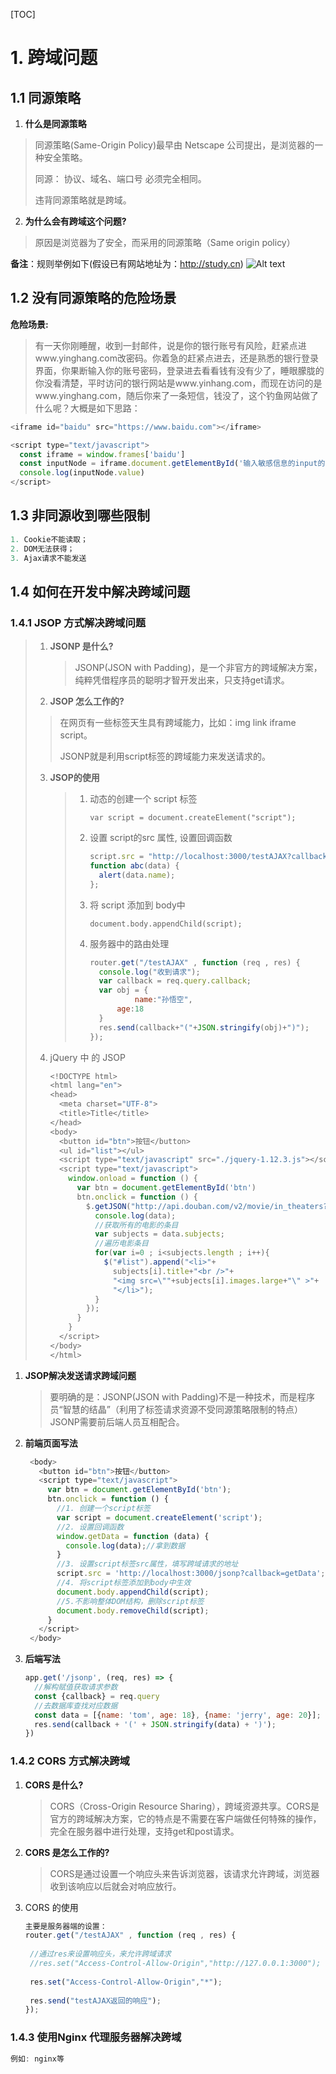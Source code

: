 [TOC]

# 1. 跨域问题

## 1.1 同源策略

1. **什么是同源策略**

> 同源策略(Same-Origin Policy)最早由 Netscape 公司提出，是浏览器的一种安全策略。
>
> 同源： 协议、域名、端口号 必须完全相同。
>
> 违背同源策略就是跨域。

2. **为什么会有跨域这个问题?** 

> 原因是浏览器为了安全，而采用的同源策略（Same origin policy）

**备注**：规则举例如下(假设已有网站地址为：http://study.cn)
![Alt text](https://s2.ax1x.com/2019/01/26/knAIit.png)

## 1.2 没有同源策略的危险场景

**危险场景:**

> 有一天你刚睡醒，收到一封邮件，说是你的银行账号有风险，赶紧点进www.yinghang.com改密码。你着急的赶紧点进去，还是熟悉的银行登录界面，你果断输入你的账号密码，登录进去看看钱有没有少了，睡眼朦胧的你没看清楚，平时访问的银行网站是www.yinhang.com，而现在访问的是www.yinghang.com，随后你来了一条短信，钱没了，这个钓鱼网站做了什么呢？大概是如下思路：

```js
<iframe id="baidu" src="https://www.baidu.com"></iframe>

<script type="text/javascript">
  const iframe = window.frames['baidu']
  const inputNode = iframe.document.getElementById('输入敏感信息的input的id')
  console.log(inputNode.value)
</script>
```

## 1.3 非同源收到哪些限制

```js
1. Cookie不能读取；
2. DOM无法获得；
3. Ajax请求不能发送
```

## 1.4 如何在开发中解决跨域问题

### 1.4.1 JSOP 方式解决跨域问题

> 1. **JSONP 是什么?**
>
>    > JSONP(JSON with Padding)，是一个非官方的跨域解决方案，纯粹凭借程序员的聪明才智开发出来，只支持get请求。
>
> 2.  **JSOP 怎么工作的?**
>
>    > 在网页有一些标签天生具有跨域能力，比如：img link iframe script。
>    >
>    > JSONP就是利用script标签的跨域能力来发送请求的。
>
> 3. **JSOP的使用**
>
>    > 1. 动态的创建一个 script 标签
>    >
>    >    `var script = document.createElement("script");`
>    >
>    > 2. 设置 script的src 属性, 设置回调函数
>    >
>    >    ```js
>    >    script.src = "http://localhost:3000/testAJAX?callback=abc";
>    >    function abc(data) {
>    >    	alert(data.name);
>    >    };
>    >    
>    >    ```
>    >
>    > 3. 将 script 添加到 body中
>    >
>    >    `document.body.appendChild(script);`
>    >
>    > 4. 服务器中的路由处理
>    >
>    >    ```js
>    >    router.get("/testAJAX" , function (req , res) {
>    >    	console.log("收到请求");
>    >    	var callback = req.query.callback;
>    >    	var obj = {
>    >    			name:"孙悟空",
>    >    		age:18
>    >    	}
>    >    	res.send(callback+"("+JSON.stringify(obj)+")");
>    >    });
>    >    
>    >    ```
>
> 4. jQuery 中 的 JSOP
>
>    ```js
>    <!DOCTYPE html>
>    <html lang="en">
>    <head>
>      <meta charset="UTF-8">
>      <title>Title</title>
>    </head>
>    <body>
>      <button id="btn">按钮</button>
>      <ul id="list"></ul>
>      <script type="text/javascript" src="./jquery-1.12.3.js"></script>
>      <script type="text/javascript">
>        window.onload = function () {
>          var btn = document.getElementById('btn')
>          btn.onclick = function () {
>            $.getJSON("http://api.douban.com/v2/movie/in_theaters?callback=?",function (data) {
>              console.log(data);
>              //获取所有的电影的条目
>              var subjects = data.subjects;
>              //遍历电影条目
>              for(var i=0 ; i<subjects.length ; i++){
>                $("#list").append("<li>"+
>                  subjects[i].title+"<br />"+
>                  "<img src=\""+subjects[i].images.large+"\" >"+
>                  "</li>");
>              }
>            });
>          }
>        }
>      </script>
>    </body>
>    </html>
>    
>    ```

1. **JSOP解决发送请求跨域问题**

   > 要明确的是：JSONP(JSON with Padding)不是一种技术，而是程序员“智慧的结晶”（利用了标签请求资源不受同源策略限制的特点）
   > JSONP需要前后端人员互相配合。

2. **前端页面写法** 

   ```js
   	<body>
   	  <button id="btn">按钮</button>
   	  <script type="text/javascript">
   	    var btn = document.getElementById('btn');
   	    btn.onclick = function () {
   	      //1. 创建一个script标签
   	      var script = document.createElement('script');
   	      //2. 设置回调函数
   	      window.getData = function (data) {
   	        console.log(data);//拿到数据
   	      }
   	      //3. 设置script标签src属性，填写跨域请求的地址
   	      script.src = 'http://localhost:3000/jsonp?callback=getData';
   	      //4. 将script标签添加到body中生效
   	      document.body.appendChild(script);
   	      //5.不影响整体DOM结构，删除script标签
   	      document.body.removeChild(script);
   	    }
   	  </script>
   	</body>
   ```

3. **后端写法** 

   ```js
   app.get('/jsonp', (req, res) => {
     //解构赋值获取请求参数
     const {callback} = req.query
     //去数据库查找对应数据
     const data = [{name: 'tom', age: 18}, {name: 'jerry', age: 20}];
     res.send(callback + '(' + JSON.stringify(data) + ')');
   })
   ```

### 1.4.2 CORS 方式解决跨域

1. **CORS 是什么?**

   > CORS（Cross-Origin Resource
   > Sharing），跨域资源共享。CORS是官方的跨域解决方案，它的特点是不需要在客户端做任何特殊的操作，完全在服务器中进行处理，支持get和post请求。

2. **CORS 是怎么工作的?**

   > CORS是通过设置一个响应头来告诉浏览器，该请求允许跨域，浏览器收到该响应以后就会对响应放行。

3. CORS 的使用

   ```js
   主要是服务器端的设置：
   router.get("/testAJAX" , function (req , res) {
     
   	//通过res来设置响应头，来允许跨域请求
   	//res.set("Access-Control-Allow-Origin","http://127.0.0.1:3000");  
     
   	res.set("Access-Control-Allow-Origin","*");
     
   	res.send("testAJAX返回的响应");
   });
   
   ```

### 1.4.3 使用Nginx 代理服务器解决跨域

```js
例如: nginx等
```

















































































































































































